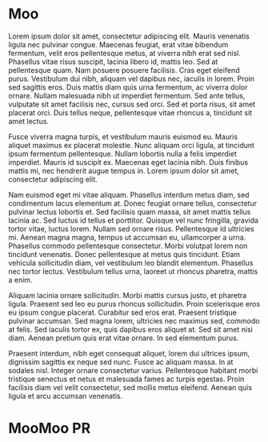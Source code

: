 # Moo

Lorem ipsum dolor sit amet, consectetur adipiscing elit. Mauris venenatis ligula nec pulvinar congue. Maecenas feugiat, erat vitae bibendum fermentum, velit eros pellentesque metus, at viverra nibh erat sed nisl. Phasellus vitae risus suscipit, lacinia libero id, mattis leo. Sed at pellentesque quam. Nam posuere posuere facilisis. Cras eget eleifend purus. Vestibulum dui nibh, aliquam vel dapibus nec, iaculis in lorem. Proin sed sagittis eros. Duis mattis diam quis urna fermentum, ac viverra dolor ornare. Nullam malesuada nibh ut imperdiet fermentum. Sed ante tellus, vulputate sit amet facilisis nec, cursus sed orci. Sed et porta risus, sit amet placerat orci. Duis tellus neque, pellentesque vitae rhoncus a, tincidunt sit amet lectus.

Fusce viverra magna turpis, et vestibulum mauris euismod eu. Mauris aliquet maximus ex placerat molestie. Nunc aliquam orci ligula, at tincidunt ipsum fermentum pellentesque. Nullam lobortis nulla a felis imperdiet imperdiet. Mauris id suscipit ex. Maecenas eget lacinia nibh. Duis finibus mattis mi, nec hendrerit augue tempus in. Lorem ipsum dolor sit amet, consectetur adipiscing elit.

Nam euismod eget mi vitae aliquam. Phasellus interdum metus diam, sed condimentum lacus elementum at. Donec feugiat ornare tellus, consectetur pulvinar lectus lobortis et. Sed facilisis quam massa, sit amet mattis tellus lacinia ac. Sed luctus id tellus et porttitor. Quisque vel nunc fringilla, gravida tortor vitae, luctus lorem. Nullam sed ornare risus. Pellentesque id ultricies mi. Aenean magna magna, tempus ut accumsan eu, ullamcorper a urna. Phasellus commodo pellentesque consectetur. Morbi volutpat lorem non tincidunt venenatis. Donec pellentesque at metus quis tincidunt. Etiam vehicula sollicitudin diam, vel vestibulum leo blandit elementum. Phasellus nec tortor lectus. Vestibulum tellus urna, laoreet ut rhoncus pharetra, mattis a enim.

Aliquam lacinia ornare sollicitudin. Morbi mattis cursus justo, et pharetra ligula. Praesent sed leo eu purus rhoncus sollicitudin. Proin scelerisque eros eu ipsum congue placerat. Curabitur sed eros erat. Praesent tristique pulvinar accumsan. Sed magna lorem, ultricies nec maximus sed, commodo at felis. Sed iaculis tortor ex, quis dapibus eros aliquet at. Sed sit amet nisi diam. Aenean pretium quis erat vitae ornare. In sed elementum purus.

Praesent interdum, nibh eget consequat aliquet, lorem dui ultrices ipsum, dignissim sagittis ex neque sed nunc. Fusce ac aliquam massa. In at sodales nisl. Integer ornare consectetur varius. Pellentesque habitant morbi tristique senectus et netus et malesuada fames ac turpis egestas. Proin facilisis diam vel velit consectetur, sed mollis metus eleifend. Aenean quis ligula et arcu accumsan venenatis.

# MooMoo PR
